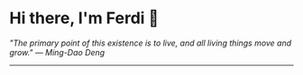 <h1>Hi there, I'm Ferdi 👋</h1>

<p><em>
  "The primary point of this existence is to live, and all living things move and grow." — Ming-Dao Deng
</em></p>

---
